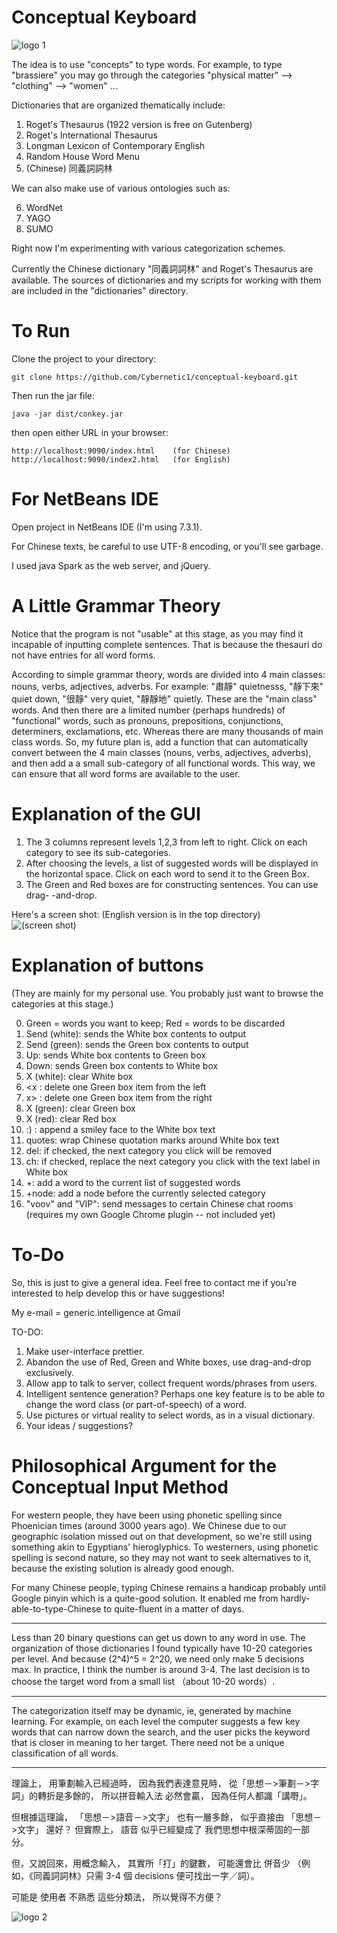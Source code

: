 Conceptual Keyboard
===================

<img src="https://sites.google.com/site/cyberneticorganism01/downloads/octopus.png?attredirects=0" alt="logo 1" title="Conkey"/>

The idea is to use "concepts" to type words.  For example, to type "brassiere"
you may go through the categories "physical matter" --> "clothing" --> "women" ...

Dictionaries that are organized thematically include:

1. Roget's Thesaurus (1922 version is free on Gutenberg)
2. Roget's International Thesaurus
3. Longman Lexicon of Contemporary English
4. Random House Word Menu
5. (Chinese) 同義詞詞林

We can also make use of various ontologies such as:

6. WordNet
7. YAGO
8. SUMO

Right now I'm experimenting with various categorization schemes.

Currently the Chinese dictionary "同義詞詞林" and Roget's Thesaurus are available.
The sources of dictionaries and my scripts for working with them are included in
the "dictionaries" directory.

To Run
=======

Clone the project to your directory:

    git clone https://github.com/Cybernetic1/conceptual-keyboard.git

Then run the jar file:

    java -jar dist/conkey.jar

then open either URL in your browser:

    http://localhost:9090/index.html    (for Chinese)
    http://localhost:9090/index2.html   (for English)

For NetBeans IDE
=================

Open project in NetBeans IDE (I'm using 7.3.1).

For Chinese texts, be careful to use UTF-8 encoding, or you'll see garbage.

I used java Spark as the web server, and jQuery.


A Little Grammar Theory
=========================

Notice that the program is not "usable" at this stage, as you may find it
incapable of inputting complete sentences.  That is because the thesauri do not
have entries for all word forms.

According to simple grammar theory, words are divided into 4 main classes:
nouns, verbs, adjectives, adverbs.  For example:
"肅靜" quietnesss, "靜下來" quiet down, "很靜" very quiet, "靜靜地" quietly.
These are the "main class" words.  And then there are a limited number (perhaps
hundreds) of "functional" words, such as pronouns, prepositions, conjunctions,
determiners, exclamations, etc.  Whereas there are many thousands of main class
words.  So, my future plan is, add a function that can automatically convert
between the 4 main classes (nouns, verbs, adjectives, adverbs), and then add a
a small sub-category of all functional words.  This way, we can ensure that all
word forms are available to the user.

Explanation of the GUI
========================

1. The 3 columns represent levels 1,2,3 from left to right.  Click on each
   category to see its sub-categories.
2. After choosing the levels, a list of suggested words will be displayed in
   the horizontal space.  Click on each word to send it to the Green Box.
3. The Green and Red boxes are for constructing sentences.  You can use drag-
   -and-drop.

Here's a screen shot: (English version is in the top directory)
<img src="https://raw.github.com/Cybernetic1/conceptual-keyboard/master/Screenshot_Chinese_synonym.png" alt="(screen shot)" title="Screen shot"/>

Explanation of buttons
==========================

(They are mainly for my personal use.  You probably just want to browse the
categories at this stage.)

0. Green = words you want to keep;
   Red = words to be discarded
1. Send (white): sends the White box contents to output
2. Send (green): sends the Green box contents to output
3. Up: sends White box contents to Green box
4. Down: sends Green box contents to White box
5. X (white): clear White box
6. <x : delete one Green box item from the left
7. x> : delete one Green box item from the right
8. X (green): clear Green box
9. X (red): clear Red box
10. :) : append a smiley face to the White box text
11. quotes: wrap Chinese quotation marks around White box text
12. del: if checked, the next category you click will be removed
13. ch:  if checked, replace the next category you click with the text label
         in White box
14. +: add a word to the current list of suggested words
15. +node: add a node before the currently selected category
16. "voov" and "VIP":  send messages to certain Chinese chat rooms (requires
    my own Google Chrome plugin -- not included yet)

To-Do
=======

So, this is just to give a general idea.  Feel free to contact me if you're
interested to help develop this or have suggestions!

My e-mail = generic.intelligence at Gmail

TO-DO:

1. Make user-interface prettier.
2. Abandon the use of Red, Green and White boxes, use drag-and-drop exclusively.
3. Allow app to talk to server, collect frequent words/phrases from users.
4. Intelligent sentence generation?  Perhaps one key feature is to be able to
   change the word class (or part-of-speech) of a word.
5. Use pictures or virtual reality to select words, as in a visual dictionary.
6. Your ideas / suggestions?

Philosophical Argument for the Conceptual Input Method
========================================================

For western people, they have been using phonetic spelling since Phoenician times (around 3000 years ago).  We Chinese due to our geographic isolation missed out on that development, so we're still using something akin to Egyptians' hieroglyphics.  To westerners, using phonetic spelling is second nature, so they may not want to seek alternatives to it, because the existing solution is already good enough.

For many Chinese people, typing Chinese remains a handicap probably until Google pinyin which is a quite-good solution.  It enabled me from hardly-able-to-type-Chinese to quite-fluent in a matter of days.

* * *

Less than 20 binary questions can get us down to any word in use.  The organization of those dictionaries I found typically have 10-20 categories per level.  And because (2^4)^5 = 2^20, we need only make 5 decisions max.  In practice, I think the number is around 3-4.  The last decision is to choose the target word from a small list （about 10-20 words）.

* * *

​The categorization itself may be dynamic​, ie, generated by machine learning.  For example, on each level the computer suggests a few key words that can narrow down the search, and the user picks the keyword that is closer in meaning to her target.  There need not be a unique classification of all words.

* * *

理論上， 用筆劃輸入已經過時， 因為我們表達意見時， 從「思想－>筆劃－>字詞」的轉折是多餘的，
所以拼音輸入法 必然會贏， 因為任何人都識「講嘢」。

但根據這理論， 「思想－>語音－>文字」 也有一層多餘， 似乎直接由 「思想－>文字」 還好？
但實際上， 語音 似乎已經變成了 我們思想中根深蒂固的一部分。

但，又說回來，用概念輸入， 其實所「打」的鍵數， 可能還會比 併音少 （例如，《同義詞詞林》只需
3-4 個 decisions 便可找出一字／詞）。

可能是 使用者 不熟悉 這些分類法， 所以覺得不方便？

<img src="https://sites.google.com/site/cyberneticorganism01/downloads/cartoon_octopus.png?attredirects=0" alt="logo 2" title="Conkey"/>

